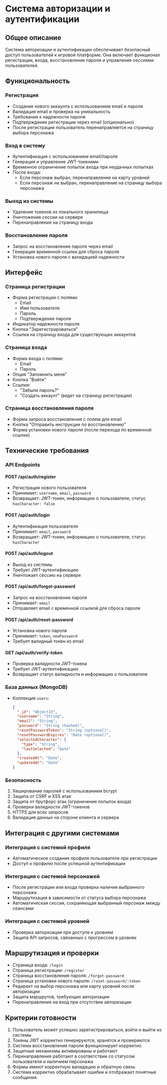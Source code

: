# Система авторизации и аутентификации

## Общее описание
Система авторизации и аутентификации обеспечивает безопасный доступ пользователей к игровой платформе. Она включает функционал регистрации, входа, восстановления пароля и управления сессиями пользователей.

## Функциональность

### Регистрация
- Создание нового аккаунта с использованием email и пароля
- Валидация email и проверка на уникальность
- Требования к надежности пароля
- Подтверждение регистрации через email (опционально)
- После регистрации пользователь перенаправляется на страницу выбора персонажа

### Вход в систему
- Аутентификация с использованием email/пароля
- Генерация и управление JWT-токенами
- Временное ограничение попыток входа при неудачных попытках
- После входа:
  - Если персонаж выбран, перенаправление на карту уровней
  - Если персонаж не выбран, перенаправление на страницу выбора персонажа

### Выход из системы
- Удаление токенов из локального хранилища
- Уничтожение сессии на сервере
- Перенаправление на страницу входа

### Восстановление пароля
- Запрос на восстановление пароля через email
- Генерация временной ссылки для сброса пароля
- Установка нового пароля с валидацией надежности

## Интерфейс

### Страница регистрации
- Форма регистрации с полями:
  - Email
  - Имя пользователя
  - Пароль
  - Подтверждение пароля
- Индикатор надежности пароля
- Кнопка "Зарегистрироваться"
- Ссылка на страницу входа для существующих аккаунтов

### Страница входа
- Форма входа с полями:
  - Email
  - Пароль
- Опция "Запомнить меня"
- Кнопка "Войти"
- Ссылки:
  - "Забыли пароль?"
  - "Создать аккаунт" (ведет на страницу регистрации)

### Страница восстановления пароля
- Форма запроса восстановления с полем для email
- Кнопка "Отправить инструкции по восстановлению"
- Форма установки нового пароля (после перехода по временной ссылке)

## Технические требования

### API Endpoints

#### POST /api/auth/register
- Регистрация нового пользователя
- Принимает: `username`, `email`, `password`
- Возвращает: JWT-токен, информацию о пользователе, статус `hasCharacter: false`

#### POST /api/auth/login
- Аутентификация пользователя
- Принимает: `email`, `password`
- Возвращает: JWT-токен, информацию о пользователе, статус `hasCharacter`

#### POST /api/auth/logout
- Выход из системы
- Требует JWT-аутентификацию
- Уничтожает сессию на сервере

#### POST /api/auth/forgot-password
- Запрос на восстановление пароля
- Принимает: `email`
- Отправляет email с временной ссылкой для сброса пароля

#### POST /api/auth/reset-password
- Установка нового пароля
- Принимает: `token`, `newPassword`
- Требует валидный токен из email

#### GET /api/auth/verify-token
- Проверка валидности JWT-токена
- Требует JWT-аутентификацию
- Возвращает статус валидности и информацию о пользователе

### База данных (MongoDB)
- Коллекция `users`:
  ```json
  {
    "_id": "ObjectId",
    "username": "String",
    "email": "String",
    "password": "String (hashed)",
    "resetPasswordToken": "String (optional)",
    "resetPasswordExpires": "Date (optional)",
    "selectedCharacter": {
      "type": "String",
      "lastSelected": "Date"
    },
    "createdAt": "Date",
    "updatedAt": "Date"
  }
  ```

### Безопасность
1. Хеширование паролей с использованием bcrypt
2. Защита от CSRF и XSS атак
3. Защита от брутфорс атак (ограничение попыток входа)
4. Проверки валидности JWT-токенов
5. HTTPS для всех запросов
6. Валидация данных на стороне клиента и сервера

## Интеграция с другими системами

### Интеграция с системой профиля
- Автоматическое создание профиля пользователя при регистрации
- Доступ к профилю после успешной аутентификации

### Интеграция с системой персонажей
- После регистрации или входа проверка наличия выбранного персонажа
- Маршрутизация в зависимости от статуса выбора персонажа
- Автоматическая сессия, сохраняющая выбранный персонаж между сеансами

### Интеграция с системой уровней
- Проверка авторизации при доступе к уровням
- Защита API запросов, связанных с прогрессом в уровнях

## Маршрутизация и проверки
- Страница входа: `/login`
- Страница регистрации: `/register`
- Страница восстановления пароля: `/forgot-password`
- Страница установки нового пароля: `/reset-password/:token`
- Редирект на выбор персонажа или карту уровней после авторизации
- Защита маршрутов, требующих авторизации
- Перенаправление на вход при отсутствии авторизации

## Критерии готовности
1. Пользователь может успешно зарегистрироваться, войти и выйти из системы
2. Токены JWT корректно генерируются, хранятся и проверяются
3. Система восстановления пароля функционирует корректно
4. Защитные механизмы активированы и работают
5. Перенаправления работают в соответствии со статусом пользователя и наличием персонажа
6. Формы имеют корректную валидацию и обратную связь
7. Система корректно обрабатывает ошибки и отображает понятные сообщения 